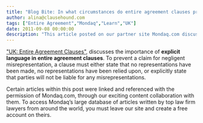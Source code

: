 ```yaml
---
title: "Blog Bite: In what circumstances do entire agreement clauses prevent claims for misrepresentations?"
author: alina@clausehound.com
tags: ["Entire Agreement","Mondaq","Learn","UK"]
date: 2011-09-08 00:00:00
description: "This article posted on our partner site Mondaq.com discusses the importance of explicit language in entire agreement clauses."
---
```


["UK: Entire Agreement Clauses"](http://www.mondaq.com/x/144800/Contract+Law/Entire+Agreement+Clauses), discusses the importance of **explicit language in entire agreement clauses**. To prevent a claim for negligent misrepresentation, a clause must either state that no representations have been made, no representations have been relied upon, or explicitly state that parties will not be liable for any misrepresentations.

Certain articles within this post were linked and referenced with the permission of Mondaq.com, through our exciting content collaboration with them.  To access Mondaq’s large database of articles written by top law firm lawyers from around the world, you must leave our site and create a free account on theirs.
